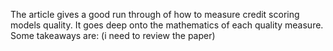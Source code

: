 

The article gives a good run through of how to measure credit scoring models quality. It goes deep onto the mathematics of each quality measure.
Some takeaways are: (i need to review the paper)
